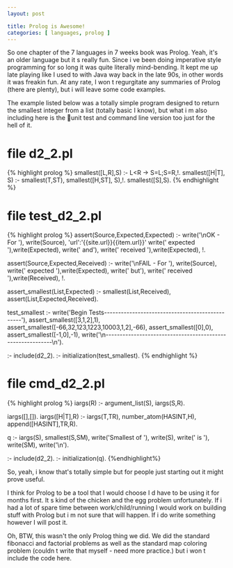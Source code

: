 ```yaml
--- 
layout: post

title: Prolog is Awesome!
categories: [ languages, prolog ]
---
```


So one chapter of the 7 languages in 7 weeks book was Prolog. Yeah, it's an
older language but it s really fun. Since i ve been doing imperative style
programming for so long it was quite literally mind-bending. It kept me up late
playing like I used to with Java way back in the late 90s, in other words it
was freakin  fun. At any rate, I won t regurgitate any summaries of Prolog
(there are plenty), but i will leave some code examples.

The example listed below was a totally simple program designed to return the
smallest integer from a list (totally basic I know), but what i m also
including here is the unit test and command line version too just for the hell
of it.


# file d2_2.pl

{% highlight prolog %}
smallest([L,R],S) :- L<R -> S=L;S=R,!.
smallest([H|T], S) :- smallest(T,ST), smallest([H,ST], S),!.
smallest([S],S).
{% endhighlight %}


# file test_d2_2.pl
{% highlight prolog %}
assert(Source,Expected,Expected) :-
write('\nOK - For '), write(Source),
'url':'{{site.url}}{{item.url}}' write(' expected '),write(Expected), write('
and'),
write(' received '),write(Expected), !.

assert(Source,Expected,Received) :-
write('\nFAIL - For '), write(Source),
write(' expected '),write(Expected), write(' but'),
write(' received '),write(Received), !.

assert_smallest(List,Expected) :-
smallest(List,Received), assert(List,Expected,Received).

test_smallest :-
write('Begin Tests------------------------------------------------'),
assert_smallest([3,1,2],1),
assert_smallest([-66,32,123,1223,10003,1,2],-66),
assert_smallest([0],0),
assert_smallest([-1,0],-1),
write('\n-----------------------------------------------------------\n').

:- include(d2_2).
:- initialization(test_smallest).
{% endhighlight %}


# file cmd_d2_2.pl

{% highlight prolog %}
iargs(R) :-
        argument_list(S),
        iargs(S,R).

iargs([],[]).
iargs([H|T],R) :-
        iargs(T,TR),
        number_atom(HASINT,H),
        append([HASINT],TR,R).



q :-
        iargs(S),
        smallest(S,SM),
        write('Smallest of '),
        write(S),
        write(' is '),
        write(SM),
        write('\n').

:- include(d2_2).
:- initialization(q).
{%endhighlight%}

So, yeah, i know that's totally simple but for people just starting out it
might prove useful.

I think for Prolog to be a tool that I would choose I d have to be using it for
months first. It s kind of the chicken and the egg problem unfortunately. If i
had a lot of spare time between work/child/running I would work on building
stuff with Prolog but i m not sure that will happen. If i do write something
however I will post it.


Oh, BTW, this wasn't the only Prolog thing we did. We did the standard
fibonacci and factorial problems as well as the standard map coloring problem
(couldn t write that myself - need more practice.) but i won t include the code
here.

